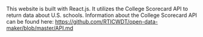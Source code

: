 This website is built with React.js. It utilizes the College Scorecard API to return data about U.S. schools. Information about the College Scorecard API can be found here: https://github.com/RTICWDT/open-data-maker/blob/master/API.md
